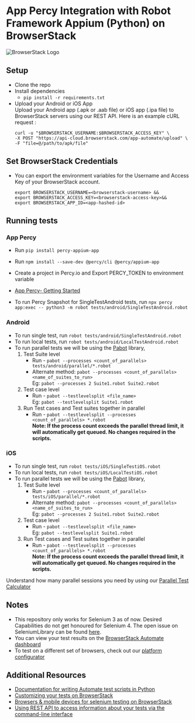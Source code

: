 # App Percy Integration with Robot Framework Appium (Python) on BrowserStack

![BrowserStack Logo](https://d98b8t1nnulk5.cloudfront.net/production/images/layout/logo-header.png?1469004780) 

## Setup
* Clone the repo
* Install dependencies  
  * `pip install -r requirements.txt`
* Upload your Android or iOS App
<br/>Upload your Android app (.apk or .aab file) or iOS app (.ipa file) to BrowserStack servers using our REST API. Here is an example cURL request :
    ```
    curl -u "$BROWSERSTACK_USERNAME:$BROWSERSTACK_ACCESS_KEY" \
    -X POST "https://api-cloud.browserstack.com/app-automate/upload" \
    -F "file=@/path/to/apk/file"
    ```

## Set BrowserStack Credentials 
* You can export the environment variables for the Username and Access Key of your BrowserStack account. 

  ```
  export BROWSERSTACK_USERNAME=<browserstack-username> &&
  export BROWSERSTACK_ACCESS_KEY=<browserstack-access-key>&&
  export BROWSERSTACK_APP_ID=<app-hashed-id>
  ```

## Running tests
### App Percy
* Run `pip install percy-appium-app`
* Run `npm install --save-dev @percy/cli @percy/appium-app`
* Create a project in Percy.io and Export PERCY_TOKEN to environment variable

* [App Percy- Getting Started](https://docs.percy.io/v2-app/docs/appium-for-python-1)
* To run Percy Snapshot for SingleTestAndroid tests, run `npx percy app:exec -- python3 -m robot tests/android/SingleTestAndroid.robot`

### Android
* To run single test, run `robot tests/android/SingleTestAndroid.robot`
* To run local tests, run `robot tests/android/LocalTestAndroid.robot`
* To run parallel tests we will be using the [Pabot](https://pabot.org/) library, 
  1. Test Suite level
     * Run - `pabot --processes <count_of_parallels> tests/android/parallel/*.robot`
     * Alternate method: `pabot --processes <count_of_parallels> <name_of_suites_to_run>`
         <br/>Eg: `pabot --processes 2 Suite1.robot Suite2.robot`
  2. Test case level
     * Run - `pabot --testlevelsplit <file_name>` <br/>Eg:  `pabot --testlevelsplit Suite1.robot`
  3. Run Test cases and Test suites together in parallel
     * Run - `pabot --testlevelsplit --processes <count_of_parallels> *.robot`
     <br/>**Note: If the process count exceeds the parallel thread limit, it will automatically get queued. No changes required in the scripts.**
     
### iOS
* To run single test, run `robot tests/iOS/SingleTestiOS.robot`
* To run local tests, run `robot tests/iOS/LocalTestiOS.robot`
* To run parallel tests we will be using the [Pabot](https://pabot.org/) library, 
  1. Test Suite level
     * Run - `pabot --processes <count_of_parallels> tests/iOS/parallel/*.robot`
     * Alternate method: `pabot --processes <count_of_parallels> <name_of_suites_to_run>`
         <br/>Eg: `pabot --processes 2 Suite1.robot Suite2.robot`
  2. Test case level
     * Run - `pabot --testlevelsplit <file_name>` <br/>Eg:  `pabot --testlevelsplit Suite1.robot`
  3. Run Test cases and Test suites together in parallel
     * Run - `pabot --testlevelsplit --processes <count_of_parallels> *.robot`
     <br/>**Note: If the process count exceeds the parallel thread limit, it will automatically get queued. No changes required in the scripts.**

Understand how many parallel sessions you need by using our [Parallel Test Calculator](https://www.browserstack.com/automate/parallel-calculator?ref=github)

## Notes
* This repository only works for Selenium 3 as of now. Desired Capabilities do not get honoured for Selenium 4. The open issue on SeleniumLibrary can be found [here](https://github.com/robotframework/SeleniumLibrary/issues/1774).
* You can view your test results on the [BrowserStack Automate dashboard](https://www.browserstack.com/automate)
* To test on a different set of browsers, check out our [platform configurator](https://www.browserstack.com/automate/java#setting-os-and-browser)

## Additional Resources
* [Documentation for writing Automate test scripts in Python](https://www.browserstack.com/automate/python)
* [Customizing your tests on BrowserStack](https://www.browserstack.com/automate/capabilities)
* [Browsers & mobile devices for selenium testing on BrowserStack](https://www.browserstack.com/list-of-browsers-and-platforms?product=automate)
* [Using REST API to access information about your tests via the command-line interface](https://www.browserstack.com/automate/rest-api)
